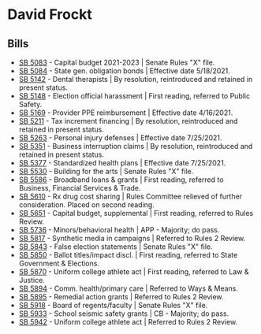 # David Frockt
## Bills
* [SB 5083](/bill/2021-22/sb/5083/) - Capital budget 2021-2023 | Senate Rules "X" file.
* [SB 5084](/bill/2021-22/sb/5084/) - State gen. obligation bonds | Effective date 5/18/2021.
* [SB 5142](/bill/2021-22/sb/5142/) - Dental therapists | By resolution, reintroduced and retained in present status.
* [SB 5148](/bill/2021-22/sb/5148/) - Election official harassment | First reading, referred to Public Safety.
* [SB 5169](/bill/2021-22/sb/5169/) - Provider PPE reimbursement | Effective date 4/16/2021.
* [SB 5211](/bill/2021-22/sb/5211/) - Tax increment financing | By resolution, reintroduced and retained in present status.
* [SB 5263](/bill/2021-22/sb/5263/) - Personal injury defenses | Effective date 7/25/2021.
* [SB 5351](/bill/2021-22/sb/5351/) - Business interruption claims | By resolution, reintroduced and retained in present status.
* [SB 5377](/bill/2021-22/sb/5377/) - Standardized health plans | Effective date 7/25/2021.
* [SB 5530](/bill/2021-22/sb/5530/) - Building for the arts | Senate Rules "X" file.
* [SB 5586](/bill/2021-22/sb/5586/) - Broadband loans & grants | First reading, referred to Business, Financial Services & Trade.
* [SB 5610](/bill/2021-22/sb/5610/) - Rx drug cost sharing | Rules Committee relieved of further consideration.  Placed on second reading.
* [SB 5651](/bill/2021-22/sb/5651/) - Capital budget, supplemental | First reading, referred to Rules Review.
* [SB 5736](/bill/2021-22/sb/5736/) - Minors/behavioral health | APP - Majority; do pass.
* [SB 5817](/bill/2021-22/sb/5817/) - Synthetic media in campaigns | Referred to Rules 2 Review.
* [SB 5843](/bill/2021-22/sb/5843/) - False election statements | Senate Rules "X" file.
* [SB 5850](/bill/2021-22/sb/5850/) - Ballot titles/impact discl. | First reading, referred to State Government & Elections.
* [SB 5870](/bill/2021-22/sb/5870/) - Uniform college athlete act | First reading, referred to Law & Justice.
* [SB 5894](/bill/2021-22/sb/5894/) - Comm. health/primary care | Referred to Ways & Means.
* [SB 5895](/bill/2021-22/sb/5895/) - Remedial action grants | Referred to Rules 2 Review.
* [SB 5918](/bill/2021-22/sb/5918/) - Board of regents/faculty | Senate Rules "X" file.
* [SB 5933](/bill/2021-22/sb/5933/) - School seismic safety grants | CB - Majority; do pass.
* [SB 5942](/bill/2021-22/sb/5942/) - Uniform college athlete act | Referred to Rules 2 Review.

